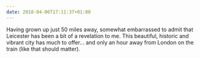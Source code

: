 ```yaml
---
date: 2018-04-06T17:11:37+01:00
---
```

Having grown up just 50 miles away, somewhat embarrassed to admit that Leicester has been a bit of a revelation to me. This beautiful, historic and vibrant city has much to offer… and only an hour away from London on the train (like that should matter).
